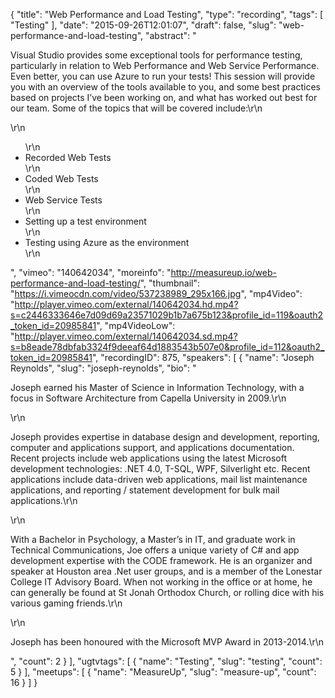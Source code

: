 {
  "title": "Web Performance and Load Testing",
  "type": "recording",
  "tags": [
    "Testing"
  ],
  "date": "2015-09-26T12:01:07",
  "draft": false,
  "slug": "web-performance-and-load-testing",
  "abstract": "<p>Visual Studio provides some exceptional tools for performance testing, particularly in relation to Web Performance and Web Service Performance. Even better, you can use Azure to run your tests! This session will provide you with an overview of the tools available to you, and some best practices based on projects I’ve been working on, and what has worked out best for our team. Some of the topics that will be covered include:\r\n</p>\r\n<ul>\r\n<li>Recorded Web Tests</li>\r\n<li>Coded Web Tests</li>\r\n<li>Web Service Tests</li>\r\n<li>Setting up a test environment</li>\r\n<li>Testing using Azure as the environment</li>\r\n</ul>",
  "vimeo": "140642034",
  "moreinfo": "http://measureup.io/web-performance-and-load-testing/",
  "thumbnail": "https://i.vimeocdn.com/video/537238989_295x166.jpg",
  "mp4Video": "http://player.vimeo.com/external/140642034.hd.mp4?s=c2446333646e7d09d69a23571029b1b7a675b123&profile_id=119&oauth2_token_id=20985841",
  "mp4VideoLow": "http://player.vimeo.com/external/140642034.sd.mp4?s=b8eade78dbfab3324f9deeaf64d1883543b507e0&profile_id=112&oauth2_token_id=20985841",
  "recordingID": 875,
  "speakers": [
    {
      "name": "Joseph Reynolds",
      "slug": "joseph-reynolds",
      "bio": "<p>Joseph earned his Master of Science in Information Technology, with a focus in Software Architecture from Capella University in 2009.\r\n</p>\r\n<p>Joseph provides expertise in database design and development, reporting, computer and applications support, and applications documentation. Recent projects include web applications using the latest Microsoft development technologies: .NET 4.0, T-SQL, WPF, Silverlight etc. Recent applications include data-driven web applications, mail list maintenance applications, and reporting / statement development for bulk mail applications.\r\n</p>\r\n<p>With a Bachelor in Psychology, a Master’s in IT, and graduate work in Technical Communications, Joe offers a unique variety of C# and app development expertise with the CODE framework. He is an organizer and speaker at Houston area .Net user groups, and is a member of the Lonestar College IT Advisory Board.  When not working in the office or at home, he can generally be found at St Jonah Orthodox Church, or rolling dice with his various gaming friends.\r\n</p>\r\n<p>Joseph has been honoured with the Microsoft MVP Award in 2013-2014.\r\n</p>",
      "count": 2
    }
  ],
  "ugtvtags": [
    {
      "name": "Testing",
      "slug": "testing",
      "count": 5
    }
  ],
  "meetups": [
    {
      "name": "MeasureUp",
      "slug": "measure-up",
      "count": 16
    }
  ]
}